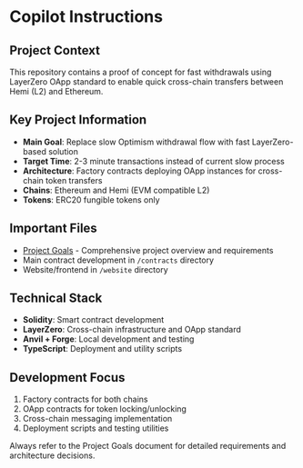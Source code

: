 # Copilot Instructions

## Project Context

This repository contains a proof of concept for fast withdrawals using LayerZero OApp standard to enable quick cross-chain transfers between Hemi (L2) and Ethereum.

## Key Project Information

- **Main Goal**: Replace slow Optimism withdrawal flow with fast LayerZero-based solution
- **Target Time**: 2-3 minute transactions instead of current slow process
- **Architecture**: Factory contracts deploying OApp instances for cross-chain token transfers
- **Chains**: Ethereum and Hemi (EVM compatible L2)
- **Tokens**: ERC20 fungible tokens only

## Important Files

- [Project Goals](./goals.md) - Comprehensive project overview and requirements
- Main contract development in `/contracts` directory
- Website/frontend in `/website` directory

## Technical Stack

- **Solidity**: Smart contract development
- **LayerZero**: Cross-chain infrastructure and OApp standard
- **Anvil + Forge**: Local development and testing
- **TypeScript**: Deployment and utility scripts

## Development Focus

1. Factory contracts for both chains
2. OApp contracts for token locking/unlocking
3. Cross-chain messaging implementation
4. Deployment scripts and testing utilities

Always refer to the Project Goals document for detailed requirements and architecture decisions.
